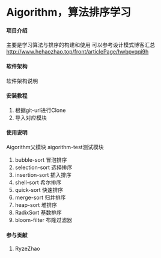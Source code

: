 # Aigorithm，算法排序学习

#### 项目介绍
主要是学习算法与排序的构建和使用
可以参考设计模式博客汇总
http://www.hehaozhao.top/front/articlePage/hwbpvqqi9h

#### 软件架构
软件架构说明


#### 安装教程

1. 根据git-url进行Clone
2. 导入对应模块

#### 使用说明
Aigorithm父模块
aigorithm-test测试模块


1. bubble-sort      冒泡排序
2. selection-sort   选择排序
3. insertion-sort   插入排序
4. shell-sort       希尔排序
5. quick-sort       快速排序
6. merge-sort       归并排序
7. heap-sort        堆排序
8. RadixSort        基数排序
9. bloom-filter     布隆过滤器


#### 参与贡献
1. RyzeZhao

#### 
